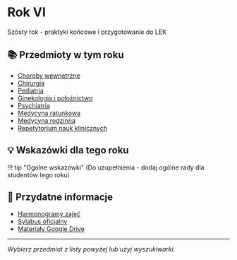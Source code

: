 # Rok VI

Szósty rok - praktyki końcowe i przygotowanie do LEK

## 📚 Przedmioty w tym roku

- [Choroby wewnętrzne](choroby-wewnetrzne.md)
- [Chirurgia](chirurgia.md)
- [Pediatria](pediatria.md)
- [Ginekologia i położnictwo](ginekologia.md)
- [Psychiatria](psychiatria.md)
- [Medycyna ratunkowa](medycyna-ratunkowa.md)
- [Medycyna rodzinna](medycyna-rodzinna.md)
- [Repetytorium nauk klinicznych](repetytorium.md)

## 💡 Wskazówki dla tego roku

!!! tip "Ogólne wskazówki"
    (Do uzupełnienia - dodaj ogólne rady dla studentów tego roku)

## 🔗 Przydatne informacje

- [Harmonogramy zajęć](https://wl.cm.uj.edu.pl/dydaktyka/kierunek-lekarski/)
- [Sylabus oficjalny](https://sylabus.cm-uj.krakow.pl/pl/7/1/7/1/1)
- [Materiały Google Drive](https://drive.google.com/drive/folders/1SpFEsQDlYYFfqb4o5AEM0aGhNiRsWlTN)

---

*Wybierz przedmiot z listy powyżej lub użyj wyszukiwarki.*
